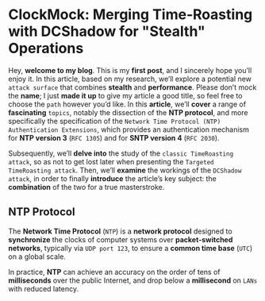 # ClockMock: Merging Time‑Roasting with DCShadow for "Stealth" Operations

Hey, **welcome to my blog**. This is my **first post**, and I sincerely hope you’ll enjoy it. In this article, based on my research, we’ll explore a potential new `attack surface` that combines **stealth** and **performance**. Please don’t mock the **name**; I just **made it up** to give my article a good title, so feel free to choose the `path` however you’d like. In this **article**, we’ll **cover** a range of **fascinating** `topics`, notably the dissection of the **NTP protocol**, and more specifically the specification of the `Network Time Protocol (NTP) Authentication Extensions`, which provides an authentication mechanism for **NTP version 3** (`RFC 1305`) and for **SNTP version 4** (`RFC 2030`). 

Subsequently, we’ll **delve into** the study of the `classic TimeRoasting attack`, so as not to get lost later when presenting the `Targeted TimeRoasting attack`. Then, we’ll **examine** the workings of the `DCShadow attack`, in order to finally **introduce** the article’s key subject: the **combination** of the two for a true masterstroke.

## NTP Protocol

The **Network Time Protocol** (`NTP`) is a **network protocol** designed to **synchronize** the clocks of computer systems over **packet‑switched networks**, typically via `UDP port 123`, to ensure a **common time base** (`UTC`) on a global scale.

In practice, **NTP** can achieve an accuracy on the order of tens of **milliseconds** over the public Internet, and drop below a **millisecond** on `LANs` with reduced latency.

